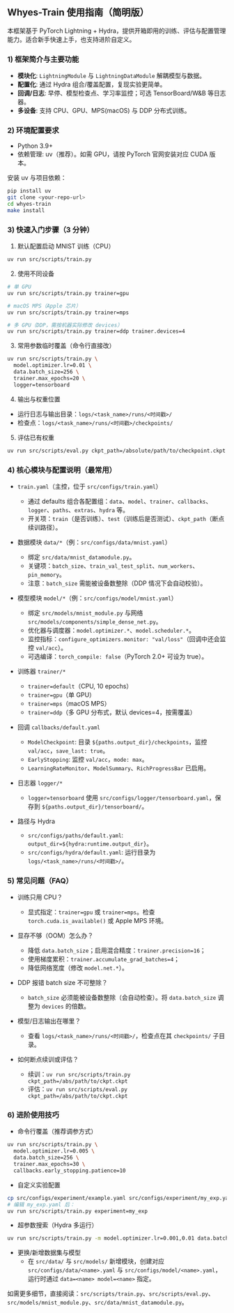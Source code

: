 ## Whyes-Train 使用指南（简明版）

本框架基于 PyTorch Lightning + Hydra，提供开箱即用的训练、评估与配置管理能力。适合新手快速上手，也支持进阶自定义。

### 1) 框架简介与主要功能
- **模块化**: `LightningModule` 与 `LightningDataModule` 解耦模型与数据。
- **配置化**: 通过 Hydra 组合/覆盖配置，复现实验更简单。
- **回调/日志**: 早停、模型检查点、学习率监控；可选 TensorBoard/W&B 等日志器。
- **多设备**: 支持 CPU、GPU、MPS(macOS) 与 DDP 分布式训练。

### 2) 环境配置要求
- Python 3.9+
- 依赖管理: uv（推荐）。如需 GPU，请按 PyTorch 官网安装对应 CUDA 版本。

安装 uv 与项目依赖：
```bash
pip install uv
git clone <your-repo-url>
cd whyes-train
make install
```

### 3) 快速入门步骤（3 分钟）
1. 默认配置启动 MNIST 训练（CPU）
```bash
uv run src/scripts/train.py
```
2. 使用不同设备
```bash
# 单 GPU
uv run src/scripts/train.py trainer=gpu

# macOS MPS（Apple 芯片）
uv run src/scripts/train.py trainer=mps

# 多 GPU（DDP，需按机器实际修改 devices）
uv run src/scripts/train.py trainer=ddp trainer.devices=4
```
3. 常用参数临时覆盖（命令行直接改）
```bash
uv run src/scripts/train.py \
  model.optimizer.lr=0.01 \
  data.batch_size=256 \
  trainer.max_epochs=20 \
  logger=tensorboard
```
4. 输出与权重位置
- 运行日志与输出目录：`logs/<task_name>/runs/<时间戳>/`
- 检查点：`logs/<task_name>/runs/<时间戳>/checkpoints/`

5. 评估已有权重
```bash
uv run src/scripts/eval.py ckpt_path=/absolute/path/to/checkpoint.ckpt
```

### 4) 核心模块与配置说明（最常用）

- `train.yaml`（主控，位于 `src/configs/train.yaml`）
  - 通过 defaults 组合各配置组：`data`、`model`、`trainer`、`callbacks`、`logger`、`paths`、`extras`、`hydra` 等。
  - 开关项：`train`（是否训练）、`test`（训练后是否测试）、`ckpt_path`（断点续训路径）。

- 数据模块 `data/*`（例：`src/configs/data/mnist.yaml`）
  - 绑定 `src/data/mnist_datamodule.py`。
  - 关键项：`batch_size`、`train_val_test_split`、`num_workers`、`pin_memory`。
  - 注意：`batch_size` 需能被设备数整除（DDP 情况下会自动校验）。

- 模型模块 `model/*`（例：`src/configs/model/mnist.yaml`）
  - 绑定 `src/models/mnist_module.py` 与网络 `src/models/components/simple_dense_net.py`。
  - 优化器与调度器：`model.optimizer.*`、`model.scheduler.*`。
  - 监控指标：`configure_optimizers.monitor: "val/loss"`（回调中还会监控 `val/acc`）。
  - 可选编译：`torch_compile: false`（PyTorch 2.0+ 可设为 true）。

- 训练器 `trainer/*`
  - `trainer=default`（CPU, 10 epochs）
  - `trainer=gpu`（单 GPU）
  - `trainer=mps`（macOS MPS）
  - `trainer=ddp`（多 GPU 分布式，默认 devices=4，按需覆盖）

- 回调 `callbacks/default.yaml`
  - `ModelCheckpoint`: 目录 `${paths.output_dir}/checkpoints`，监控 `val/acc`，`save_last: true`。
  - `EarlyStopping`: 监控 `val/acc`，`mode: max`。
  - `LearningRateMonitor`、`ModelSummary`、`RichProgressBar` 已启用。

- 日志器 `logger/*`
  - `logger=tensorboard` 使用 `src/configs/logger/tensorboard.yaml`，保存到 `${paths.output_dir}/tensorboard/`。

- 路径与 Hydra
  - `src/configs/paths/default.yaml`: `output_dir=${hydra:runtime.output_dir}`。
  - `src/configs/hydra/default.yaml`: 运行目录为 `logs/<task_name>/runs/<时间戳>/`。

### 5) 常见问题（FAQ）
- 训练只用 CPU？
  - 显式指定：`trainer=gpu` 或 `trainer=mps`。检查 `torch.cuda.is_available()` 或 Apple MPS 环境。

- 显存不够（OOM）怎么办？
  - 降低 `data.batch_size`；启用混合精度：`trainer.precision=16`；
  - 使用梯度累积：`trainer.accumulate_grad_batches=4`；
  - 降低网络宽度（修改 `model.net.*`）。

- DDP 报错 batch size 不可整除？
  - `batch_size` 必须能被设备数整除（会自动检查）。将 `data.batch_size` 调整为 `devices` 的倍数。

- 模型/日志输出在哪里？
  - 查看 `logs/<task_name>/runs/<时间戳>/`，检查点在其 `checkpoints/` 子目录。

- 如何断点续训或评估？
  - 续训：`uv run src/scripts/train.py ckpt_path=/abs/path/to/ckpt.ckpt`
  - 评估：`uv run src/scripts/eval.py ckpt_path=/abs/path/to/ckpt.ckpt`

### 6) 进阶使用技巧
- 命令行覆盖（推荐调参方式）
```bash
uv run src/scripts/train.py \
  model.optimizer.lr=0.005 \
  data.batch_size=256 \
  trainer.max_epochs=30 \
  callbacks.early_stopping.patience=10
```

- 自定义实验配置
```bash
cp src/configs/experiment/example.yaml src/configs/experiment/my_exp.yaml
# 编辑 my_exp.yaml 后：
uv run src/scripts/train.py experiment=my_exp
```

- 超参数搜索（Hydra 多运行）
```bash
uv run src/scripts/train.py -m model.optimizer.lr=0.001,0.01 data.batch_size=64,128
```

- 更换/新增数据集与模型
  - 在 `src/data/` 与 `src/models/` 新增模块，创建对应 `src/configs/data/<name>.yaml` 与 `src/configs/model/<name>.yaml`，运行时通过 `data=<name> model=<name>` 指定。

如需更多细节，直接阅读：`src/scripts/train.py`、`src/scripts/eval.py`、`src/models/mnist_module.py`、`src/data/mnist_datamodule.py`。


